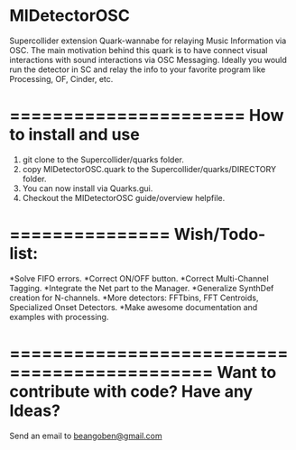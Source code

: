MIDetectorOSC
=============

Supercollider extension Quark-wannabe for relaying Music Information via OSC.
The main motivation behind this quark is to have connect visual interactions with sound interactions via OSC Messaging.
Ideally you would run the detector in SC and relay the info to your favorite program like Processing, OF, Cinder, etc.

======================
How to install and use
======================
1) git clone to the Supercollider/quarks folder.
2) copy MIDetectorOSC.quark to the Supercollider/quarks/DIRECTORY folder.
3) You can now install via Quarks.gui.
4) Checkout the MIDetectorOSC guide/overview helpfile.

===============
Wish/Todo-list:
===============
*Solve FIFO errors.
*Correct ON/OFF button.
*Correct Multi-Channel Tagging.
*Integrate the Net part to the Manager.
*Generalize SynthDef creation for N-channels.
*More detectors: FFTbins, FFT Centroids, Specialized Onset Detectors.
*Make awesome documentation and examples with processing.

=============================================
Want to contribute with code? Have any Ideas?
=============================================
Send an email to beangoben@gmail.com

